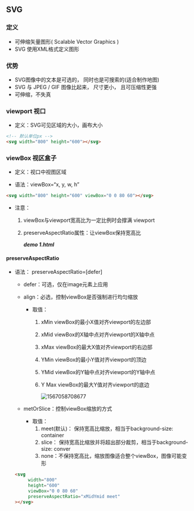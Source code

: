 ## SVG

### 定义

+ 可伸缩矢量图形( Scalable Vector Graphics )
+ SVG 使用XML格式定义图形

### 优势

+ SVG图像中的文本是可选的， 同时也是可搜索的(适合制作地图)
+ SVG 与 JPEG / GIF 图像比起来， 尺寸更小， 且可压缩性更强
+ 可伸缩，不失真

### viewport 视口

+ 定义：SVG可见区域的大小，画布大小

```html
<!-- 默认单位px -->
<svg width="800" height="600"></svg>
```

### viewBox 视区盒子

+ 定义：视口中视图区域

+ 语法：viewBox=“x, y, w, h”

```html
<svg width="800" height="600" viewBox="0 0 80 60"></svg>
```

+ 注意：

  1. viewBox与viewport宽高比为一定比例时会撑满 viewport

  2. preserveAspectRatio属性：让viewBox保持宽高比

     ***demo 1.html***

#### preserveAspectRatio

+ 语法： preserveAspectRatio=[defer]<align><metOrSlice>

  + defer：可选，仅在image元素上应用

  + align：必选，控制viewBox是否强制进行均匀缩放

    + 取值： 

      1. xMin  viewBox的最小X值对齐viewport的左边部

      2. xMid  viewBox的X轴中点对齐viewport的X轴中点

      3. xMax viewBox的最大X值对齐viewport的右边部

      4. YMin  viewBox的最小Y值对齐viewport的顶边

      5. YMid  viewBox的Y轴中点对齐viewport的Y轴中点

      6. Y Max viewBox的最大Y值对齐viewport的底边

         ![1567058708677](https://github.com/xieoxiaohua170520/studyNotes/blob/master/images/1567058708677.png)

  + metOrSlice：控制viewBox缩放的方式

    + 取值：
      1. meet(默认)： 保持宽高比缩放，相当于background-size: container
      2. slice： 保持宽高比缩放并将超出部分裁剪，相当于background-size:  conver
      3. none：不保持宽高比，缩放图像适合整个viewBox，图像可能变形

  ```html
  <svg 
       width="800" 
       height="600" 
       viewBox="0 0 80 60"
       preserveAspectRatio="xMidYmid meet"
  ></svg>
  ```

  